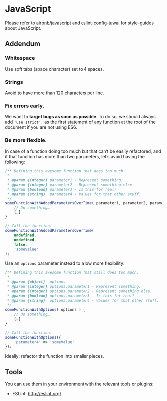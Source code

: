 # JavaScript

Please refer to [airbnb/javascript](https://github.com/airbnb/javascript) and
[eslint-config-juwai](https://github.com/juwai/eslint-config-juwai/blob/master/index.js) for style–guides about JavaScript.

## Addendum

### Whitespace

Use soft tabs (space character) set to 4 spaces.

### Strings

Avoid to have more than 120 characters per line.

### Fix errors early.

We want to **target bugs as soon as possible**. To do so, we should always add
`'use strict';` as the first statement of any function at the root of the
document if you are not using ES6.

### Be more flexible.

In case of a function doing too much but that can‘t be easily refactored, and
if that function has more than two parameters, let’s avoid having the following:
```js
/** Defining this awesome function that does too much.
 *
 * @param {integer} parameter1 - Represent something.
 * @param {integer} parameter2 - Represent something else.
 * @param {boolean} parameter3 - Is this for real?
 * @param {string}  parameter4 - Values for that other stuff.
 */
someFunctionWithAddedParametersOverTime( parameter1, parameter2, parameter3, parameter4 ) {
    // Do something…
    […]
}

// Call the function.
someFunctionWithAddedParametersOverTime(
    undefined,
    undefined,
    false,
    'someValue'
);
```

Use an `options` parameter instead to allow more flexibility:
```js
/** Defining this awesome function that still does too much.
 *
 * @param {object}  options
 * @param {integer} options.parameter1 - Represent something.
 * @param {integer} options.parameter2 - Represent something else.
 * @param {boolean} options.parameter3 - Is this for real?
 * @param {string}  options.parameter4 - Values for that other stuff.
 */
someFunctionWithOptions( options ) {
    // Do something…
    […]
}

// Call the function.
someFunctionWithOptions({
    'parameter4' => 'someValue'
});
```

Ideally: refactor the function into smaller pieces.

## Tools

You can use them in your environment with the relevant tools or plugins:

* ESLint: http://eslint.org/
